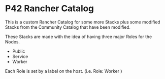 # P42 Rancher Catalog
This is a custom Rancher Catalog for some more Stacks plus some modified Stacks from the Community Catalog that have been modified.

These Stacks are made with the idea of having three major Roles for the Nodes.

* Public
* Service
* Worker

Each Role is set by a label on the host. (i.e. Role: Worker )
